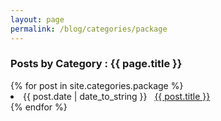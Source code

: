 ```yaml
---
layout: page
permalink: /blog/categories/package
---
```


<h3> Posts by Category : {{ page.title }} </h3>

<div class="card">
{% for post in site.categories.package %}
 <li class="category-posts"><span>{{ post.date | date_to_string }}</span> &nbsp; <a href="{{ post.url }}">{{ post.title }}</a></li>
{% endfor %}
</div>
